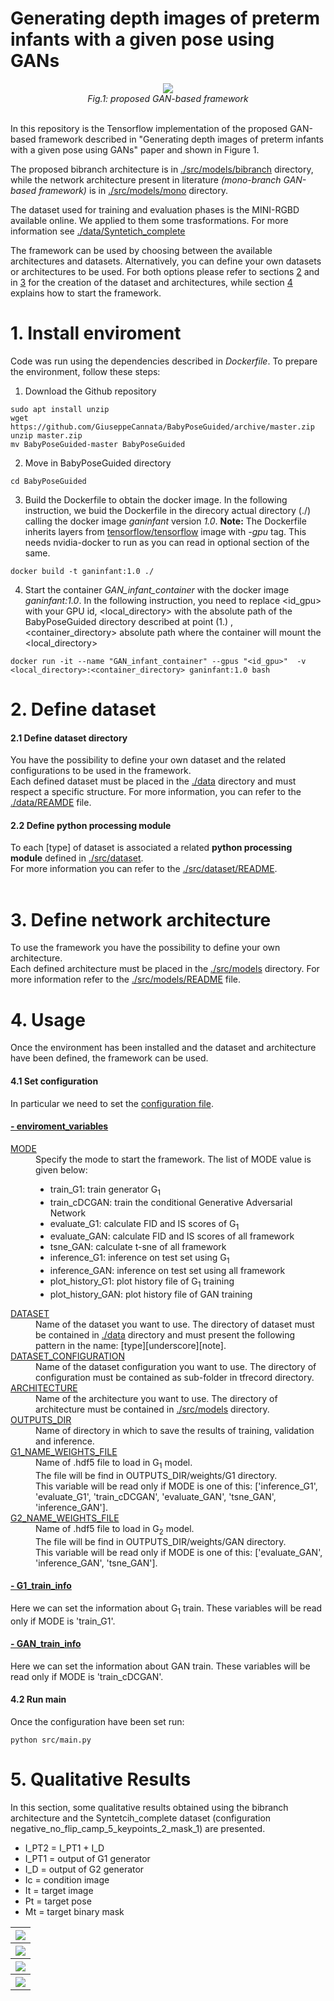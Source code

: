 # Generating depth images of preterm infants with a given pose using GANs

<div align="center">
    <img src="./resources/workflow.png">
    <br>
    <figcaption ><em>Fig.1: proposed GAN-based framework</em></figcaption>
</div>
<br>

In this repository is the Tensorflow implementation of the proposed GAN-based framework described in "Generating depth images of preterm infants with a given pose using GANs"
paper and shown in Figure 1. 

The proposed bibranch architecture is in <a href="./src/models/bibranch">./src/models/bibranch<a> directory, 
while the network architecture present in literature <i>(mono-branch GAN-based framework)</i> is in <a href="./src/models/mono">./src/models/mono<a> directory.

The dataset used for training and evaluation phases is the MINI-RGBD available online. We applied to them some trasformations. For more information see <a href="./data/Syntetich_complete">./data/Syntetich_complete</a>

The framework can be used by choosing between the available architectures and datasets. Alternatively, you can define your own datasets or architectures to be used.
For both options please refer to sections <a href="#2-define-dataset">2</a> and in <a href="#3-define-network-architecture">3</a>
for the creation of the dataset and architectures, while section <a href="#2-define-dataset">4</a> explains how to start the framework.

# 1. Install enviroment

Code was run using the dependencies described in <i>Dockerfile</i>. To prepare the environment, follow these steps:

1. Download the Github repository
```
sudo apt install unzip
wget https://github.com/GiuseppeCannata/BabyPoseGuided/archive/master.zip
unzip master.zip
mv BabyPoseGuided-master BabyPoseGuided
```

2. Move in BabyPoseGuided directory
```
cd BabyPoseGuided
```

3. Build the Dockerfile to obtain the docker image. In the following instruction, we buid the Dockerfile in the direcory actual directory (./) calling the docker image <i>ganinfant</i> version <i>1.0</i>.
<b>Note:</b> The Dockerfile inherits layers from <a href="https://hub.docker.com/r/tensorflow/tensorflow">tensorflow/tensorflow</a> image with <i>-gpu</i> tag. This needs nvidia-docker to run as you can read in optional section of the same.
```
docker build -t ganinfant:1.0 ./
```

	
4. Start the container <i>GAN_infant_container</i> with the docker image <i>ganinfant:1.0</i>. 
In the following instruction, you need to replace <id_gpu> with your GPU id, <local_directory> with the absolute path of the 
BabyPoseGuided directory described at point (1.) , <container_directory> absolute path where the container will mount the <local_directory>
```
docker run -it --name "GAN_infant_container" --gpus "<id_gpu>"  -v <local_directory>:<container_directory> ganinfant:1.0 bash 
```

# 2. Define dataset

<h4>2.1 Define dataset directory</h4>
You have the possibility to define your own dataset and the related configurations to be used in the framework.<br>
Each defined dataset must be placed in the <a href="./data">./data</a> directory and must respect a specific structure.
For more information, you can refer to the <a href="./data">./data/REAMDE</a> file.
<br>

<h4>2.2 Define python processing module</h4>
To each [type] of dataset is associated a related <b>python processing module</b> defined in <a href="./src/datasets">./src/dataset</a>.<br>
For more information you can refer to the <a href="./src/datasets">./src/dataset/README</a>.<br>
<br>

# 3. Define network architecture
To use the framework you have the possibility to define your own architecture.<br>
Each defined architecture must be placed in the <a href="./src/models">./src/models</a> directory.
For more information refer to the <a href="./src/models">./src/models/README</a> file.

# 4. Usage
Once the environment has been installed and the dataset and architecture have been defined, the framework can be used.

<h4>4.1 Set configuration</h4>
In particular we need to set the <a href="./configuration.yml">configuration file</a>.

<h4><a href="./configuration.yml#L1">- enviroment_variables</a></h4>
<dl>
<dt><a href="./configuration.yml#L2">MODE</a></dt>
<dd>
Specify the mode to start the framework. The list of MODE value is given below:
    <ul>
        <li>train_G1: train generator G<sub>1</sub> </li> 
        <li>train_cDCGAN: train the conditional Generative Adversarial Network </li>
        <li>evaluate_G1: calculate FID and IS scores of G<sub>1</sub> </li>
        <li>evaluate_GAN: calculate FID and IS scores of all framework</li>
        <li>tsne_GAN: calculate t-sne of all framework</li>
        <li>inference_G1: inference on test set using G<sub>1</sub> </li>
        <li>inference_GAN: inference on test set using all framework</li>
		<li>plot_history_G1:  plot history file of G<sub>1</sub> training</li>
		<li>plot_history_GAN: plot history file of GAN training</li>
    </ul>
</dd>

<dt><a href="./configuration.yml#L3">DATASET</a></dt>
<dd>
Name of the dataset you want to use. 
The directory of dataset must be contained in <a href="./data">./data</a> directory 
and must present the following pattern in the name: [type][underscore][note].
</dd>

<dt><a href="./configuration.yml#L4">DATASET_CONFIGURATION</a></dt>
<dd>
Name of the dataset configuration you want to use. 
The directory of configuration must be contained as sub-folder in tfrecord directory.
</dd>

<dt><a href="./configuration.yml#L5">ARCHITECTURE</a></dt>
<dd>
Name of the architecture you want to use. 
The directory of architecture must be contained in <a href="./src/models">./src/models</a> directory.
</dd>

<dt><a href="./configuration.yml#L6">OUTPUTS_DIR</a></dt>
<dd>
Name of directory in which to save the results of training, validation and inference.
</dd>

<dt><a href="./configuration.yml#L7">G1_NAME_WEIGHTS_FILE</a></dt>
<dd>
Name of .hdf5 file to load in G<sub>1</sub> model.<br>
The file will be find in OUTPUTS_DIR/weights/G1 directory. <br>
This variable will be read only if MODE is one of this: ['inference_G1', 'evaluate_G1', 'train_cDCGAN', 'evaluate_GAN', 'tsne_GAN', 'inference_GAN'].
</dd>

<dt><a href="./configuration.yml#L8">G2_NAME_WEIGHTS_FILE</a></dt>
<dd>
Name of .hdf5 file to load in G<sub>2</sub> model.<br>
The file will be find in OUTPUTS_DIR/weights/GAN directory. <br>
This variable will be read only if MODE is one of this: ['evaluate_GAN', 'inference_GAN', 'tsne_GAN'].
</dd>
</dl>

<h4><a href="./configuration.yml#L10">- G1_train_info</a></h4>
Here we can set the information about G<sub>1</sub> train.
These variables will be read only if MODE is 'train_G1'.

<h4><a href="./configuration.yml#L19">- GAN_train_info</a></h4>
Here we can set the information about GAN train.
These variables will be read only if MODE is 'train_cDCGAN'.

<h4>4.2 Run main</h4>
Once the configuration have been set run: 

```
python src/main.py
```


# 5. Qualitative Results
In this section, some qualitative results obtained using the bibranch architecture and the Syntetcih_complete dataset 
(configuration negative_no_flip_camp_5_keypoints_2_mask_1) are presented.

<ul>
	<li> I_PT2 = I_PT1 + I_D </li>
	<li> I_PT1 = output of G1 generator </li>
	<li> I_D = output of G2 generator </li>
	<li> Ic = condition image </li>
	<li> It = target image </li>
	<li> Pt = target pose </li>
	<li> Mt = target binary mask </li>
</ul>

<table>
    <tr><th><img src="./resources/220-pz108_00100-pz104_00100.png"></th></tr>
	<tr><th><img src="./resources/231-pz108_00155-pz104_00155.png"></th></tr>
	<tr><th><img src="./resources/362-pz108_00810-pz104_00810.png"></th></tr>
	<tr><th><img src="./resources/389-pz108_00945-pz104_00945.png"></th></tr>
</table>





